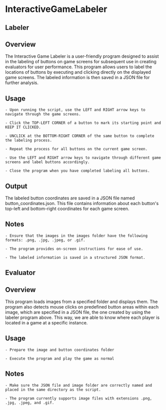 # InteractiveGameLabeler

## Labeler

## Overview

The Interactive Game Labeler is a user-friendly program designed to assist in the labeling of buttons on game screens for subsequent use in creating evaluators for user performance. This program allows users to label the locations of buttons by executing and clicking directly on the displayed game screens. The labeled information is then saved in a JSON file for further analysis.

## Usage

    - Upon running the script, use the LEFT and RIGHT arrow keys to navigate through the game screens.

    - Click the TOP-LEFT CORNER of a button to mark its starting point and KEEP IT CLICKED.

    - UNCLICK at the BOTTOM-RIGHT CORNER of the same button to complete the labeling process.

    - Repeat the process for all buttons on the current game screen.

    - Use the LEFT and RIGHT arrow keys to navigate through different game screens and label buttons accordingly.

    - Close the program when you have completed labeling all buttons.

## Output

The labeled button coordinates are saved in a JSON file named button_coordinates.json. This file contains information about each button's top-left and bottom-right coordinates for each game screen.

## Notes

    - Ensure that the images in the images folder have the following formats: .png, .jpg, .jpeg, or .gif.

    - The program provides on-screen instructions for ease of use.

    - The labeled information is saved in a structured JSON format.
	

## Evaluator

## Overview

This program loads images from a specified folder and displays them. The program also detects mouse clicks on predefined button areas within each image, which are specified in a JSON file, the one created by using the labeler program above. This way, we are able to know where each player is located in a game at a specific instance.

## Usage

    - Prepare the image and button coordinates folder

    - Execute the program and play the game as normal


## Notes

    - Make sure the JSON file and image folder are correctly named and placed in the same directory as the script.
	
    - The program currently supports image files with extensions .png, .jpg, .jpeg, and .gif.
	
